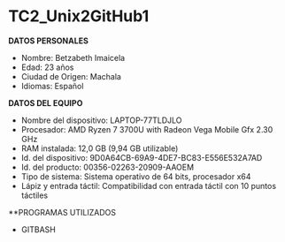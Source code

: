 # TC2_Unix2GitHub1

**DATOS PERSONALES**
- Nombre: Betzabeth Imaicela 
- Edad: 23 años
- Ciudad de Origen: Machala
- Idiomas: Español

**DATOS DEL EQUIPO**
- Nombre del dispositivo:	LAPTOP-77TLDJLO
- Procesador:	AMD Ryzen 7 3700U with Radeon Vega Mobile Gfx     2.30 GHz
- RAM instalada:	12,0 GB (9,94 GB utilizable)
- Id. del dispositivo:	9D0A64CB-69A9-4DE7-BC83-E556E532A7AD
- Id. del producto:	00356-02263-20909-AAOEM
- Tipo de sistema:	Sistema operativo de 64 bits, procesador x64
- Lápiz y entrada táctil:	Compatibilidad con entrada táctil con 10 puntos táctiles

**PROGRAMAS UTILIZADOS
- GITBASH
